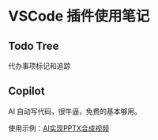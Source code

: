 # VSCode 插件使用笔记

## Todo Tree	

代办事项标记和追踪

## Copilot

AI 自动写代码，很牛逼，免费的基本够用。

使用示例：[AI实现PPTX合成视频](./Copilot/AI实现PPTX合成视频.md)
